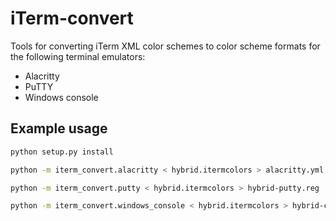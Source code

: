 # iTerm-convert

Tools for converting iTerm XML color schemes to color scheme formats for the
following terminal emulators:

* Alacritty
* PuTTY
* Windows console

## Example usage

```bash
python setup.py install

python -m iterm_convert.alacritty < hybrid.itermcolors > alacritty.yml

python -m iterm_convert.putty < hybrid.itermcolors > hybrid-putty.reg

python -m iterm_convert.windows_console < hybrid.itermcolors > hybrid-console.reg
```
